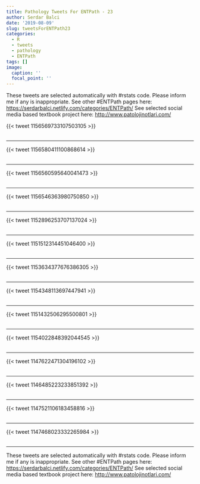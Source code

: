 ```yaml
---
title: Pathology Tweets For ENTPath - 23
author: Serdar Balci
date: '2019-08-09'
slug: tweetsForENTPath23
categories:
  - R
  - tweets
  - pathology
  - ENTPath
tags: []
image:
  caption: ''
  focal_point: ''
---
```



These tweets are selected automatically with #rstats code. Please inform me if any is inappropriate.
See other #ENTPath pages here: https://serdarbalci.netlify.com/categories/ENTPath/ 
See selected social media based textbook project here: http://www.patolojinotlari.com/

{{< tweet 1156569733107503105 >}}
<br>
<br>
<hr>
{{< tweet 1156580411100868614 >}}
<br>
<br>
<hr>
{{< tweet 1156560595640041473 >}}
<br>
<br>
<hr>
{{< tweet 1156546363980750850 >}}
<br>
<br>
<hr>
{{< tweet 1152896253707137024 >}}
<br>
<br>
<hr>
{{< tweet 1151512314451046400 >}}
<br>
<br>
<hr>
{{< tweet 1153634377676386305 >}}
<br>
<br>
<hr>
{{< tweet 1154348113697447941 >}}
<br>
<br>
<hr>
{{< tweet 1151432506295500801 >}}
<br>
<br>
<hr>
{{< tweet 1154022848392044545 >}}
<br>
<br>
<hr>
{{< tweet 1147622471304196102 >}}
<br>
<br>
<hr>
{{< tweet 1146485223233851392 >}}
<br>
<br>
<hr>
{{< tweet 1147521106183458816 >}}
<br>
<br>
<hr>
{{< tweet 1147468023332265984 >}}
<br>
<br>
<hr>


These tweets are selected automatically with #rstats code. Please inform me if any is inappropriate.
See other #ENTPath pages here: https://serdarbalci.netlify.com/categories/ENTPath/ 
See selected social media based textbook project here: http://www.patolojinotlari.com/
